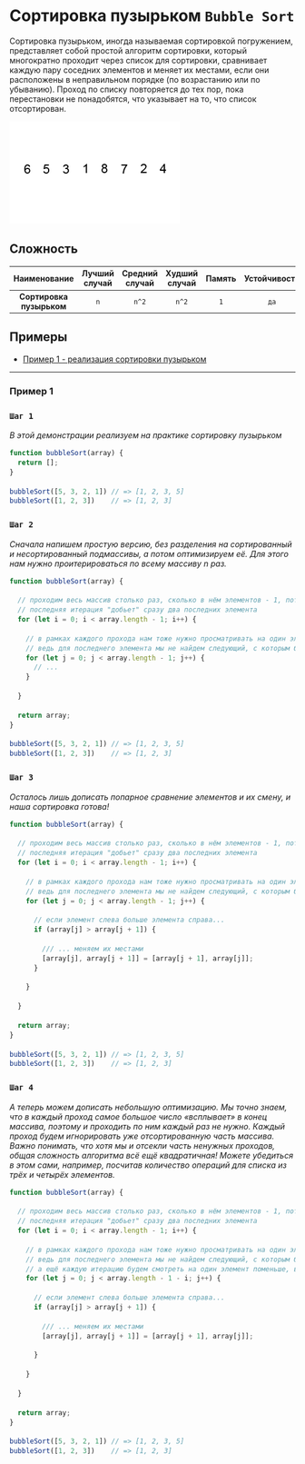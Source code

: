 # Сортировка пузырьком `Bubble Sort`

Сортировка пузырьком, иногда называемая сортировкой погружением, представляет собой простой алгоритм сортировки, который многократно проходит через список для сортировки, сравнивает каждую пару соседних элементов и меняет их местами, если они расположены в неправильном порядке (по возрастанию или по убыванию). Проход по списку повторяется до тех пор, пока перестановки не понадобятся, что указывает на то, что список отсортирован.

![Сортировка пузырьком](./img.gif)

## Сложность

|       Наименование       | Лучший случай | Средний случай | Худший случай | Память | Устойчивость | Комментарии |
|:------------------------:|:-------------:|:--------------:|:-------------:|:------:|:------------:|:-----------:|
| **Сортировка пузырьком** |      `n`      |     `n^2`      |     `n^2`     |  `1`   |     `да`     |             |


## Примеры

- [Пример 1 - реализация сортировки пузырьком](#Пример-1)

---

### Пример 1

### `Шаг 1`

_В этой демонстрации реализуем на практике сортировку пузырьком_

````js
function bubbleSort(array) {
  return [];
}

bubbleSort([5, 3, 2, 1]) // => [1, 2, 3, 5]
bubbleSort([1, 2, 3])    // => [1, 2, 3]
````

### `Шаг 2`

_Сначала напишем простую версию, без разделения на сортированный и несортированный подмассивы, а потом оптимизируем её. Для этого нам нужно проитерироваться по всему массиву n раз._

````js
function bubbleSort(array) {
  
  // проходим весь массив столько раз, сколько в нём элементов - 1, потому что, как мы выяснили в статье,
  // последняя итерация "добьет" сразу два последних элемента
  for (let i = 0; i < array.length - 1; i++) {
    
    // в рамках каждого прохода нам тоже нужно просматривать на один элемент меньше,
    // ведь для последнего элемента мы не найдем следующий, с которым будем его сравнивать
    for (let j = 0; j < array.length - 1; j++) {
      // ...
    }
    
  }

  return array;
}

bubbleSort([5, 3, 2, 1]) // => [1, 2, 3, 5]
bubbleSort([1, 2, 3])    // => [1, 2, 3]
````

### `Шаг 3`

_Осталось лишь дописать попарное сравнение элементов и их смену, и наша сортировка готова!_

````js
function bubbleSort(array) {
  
  // проходим весь массив столько раз, сколько в нём элементов - 1, потому что, как мы выяснили в статье,
  // последняя итерация "добьет" сразу два последних элемента
  for (let i = 0; i < array.length - 1; i++) {
    
    // в рамках каждого прохода нам тоже нужно просматривать на один элемент меньше,
    // ведь для последнего элемента мы не найдем следующий, с которым будем его сравнивать
    for (let j = 0; j < array.length - 1; j++) {
      
      // если элемент слева больше элемента справа...
      if (array[j] > array[j + 1]) {
        
        /// ... меняем их местами
        [array[j], array[j + 1]] = [array[j + 1], array[j]];
      }
      
    }
    
  }

  return array;
}

bubbleSort([5, 3, 2, 1]) // => [1, 2, 3, 5]
bubbleSort([1, 2, 3])    // => [1, 2, 3]
````

### `Шаг 4`

_А теперь можем дописать небольшую оптимизацию. Мы точно знаем, что в каждый проход самое большое число «всплывает» в конец массива, поэтому и проходить по ним каждый раз не нужно. Каждый проход будем игнорировать уже отсортированную часть массива. Важно понимать, что хотя мы и отсекли часть ненужных проходов, общая сложность алгоритма всё ещё квадратичная! Можете убедиться в этом сами, например, посчитав количество операций для списка из трёх и четырёх элементов._

````js
function bubbleSort(array) {
  
  // проходим весь массив столько раз, сколько в нём элементов - 1, потому что, как мы выяснили в статье,
  // последняя итерация "добьет" сразу два последних элемента
  for (let i = 0; i < array.length - 1; i++) {
    
    // в рамках каждого прохода нам тоже нужно просматривать на один элемент меньше,
    // ведь для последнего элемента мы не найдем следующий, с которым будем его сравнивать
    // а ещё каждую итерацию будем смотреть на один элемент поменьше, ведь справа будет уже сортированная его часть
    for (let j = 0; j < array.length - 1 - i; j++) {
      
      // если элемент слева больше элемента справа...
      if (array[j] > array[j + 1]) {
        
        /// ... меняем их местами
        [array[j], array[j + 1]] = [array[j + 1], array[j]];
        
      }
      
    }
    
  }

  return array;
}

bubbleSort([5, 3, 2, 1]) // => [1, 2, 3, 5]
bubbleSort([1, 2, 3])    // => [1, 2, 3]
````










